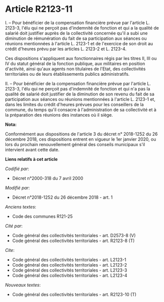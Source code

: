 # Article R2123-11

I. – Pour bénéficier de la compensation financière prévue par l'article L. 2123-3, l'élu qui ne perçoit pas d'indemnité de
fonction et qui a la qualité de salarié doit justifier auprès de la collectivité concernée qu'il a subi une diminution de
rémunération du fait de sa participation aux séances ou réunions mentionnées à l'article L. 2123-1 et de l'exercice de son
droit au crédit d'heures prévu par les articles L. 2123-2 et L. 2123-4.

Ces dispositions s'appliquent aux fonctionnaires régis par les titres II, III ou IV du statut général de la fonction
publique, aux militaires en position d'activité, ainsi qu'aux agents non titulaires de l'Etat, des collectivités
territoriales ou de leurs établissements publics administratifs.

II. – Pour bénéficier de la compensation financière prévue par l'article L. 2123-3, l'élu qui ne perçoit pas d'indemnité de
fonction et qui n'a pas la qualité de salarié doit justifier de la diminution de son revenu du fait de sa participation aux
séances ou réunions mentionnées à l'article L. 2123-1 et, dans les limites du crédit d'heures prévues pour les conseillers de
la commune, du temps qu'il consacre à l'administration de sa collectivité et à la préparation des réunions des instances où
il siège.

**Nota:**

Conformément aux dispositions de l'article 3 du décret n° 2018-1252 du 26 décembre 2018, ces dispositions entrent en vigueur
le 1er janvier 2020, ou lors du prochain renouvellement général des conseils municipaux s'il intervient avant cette date.

**Liens relatifs à cet article**

_Codifié par_:

  - Décret n°2000-318 du 7 avril 2000

_Modifié par_:

  - Décret n°2018-1252 du 26 décembre 2018 - art. 1

_Anciens textes_:

  - Code des communes R121-25

_Cité par_:

  - Code général des collectivités territoriales - art. D2573-8 (V)
  - Code général des collectivités territoriales - art. R2123-8 (T)

_Cite_:

  - Code général des collectivités territoriales - art. L2123-1
  - Code général des collectivités territoriales - art. L2123-2
  - Code général des collectivités territoriales - art. L2123-3
  - Code général des collectivités territoriales - art. L2123-4

_Nouveaux textes_:

  - Code général des collectivités territoriales - art. R2123-10 (T)
